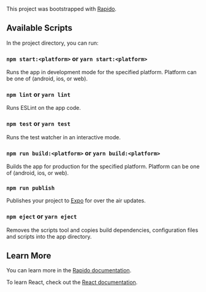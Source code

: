 This project was bootstrapped with [Rapido](https://github.com/rapidojs/rapido).

## Available Scripts

In the project directory, you can run:

### `npm start:<platform>` or `yarn start:<platform>`

Runs the app in development mode for the specified platform. Platform can be one of (android, ios, or web).

### `npm lint` or `yarn lint`

Runs ESLint on the app code.

### `npm test` or `yarn test`

Runs the test watcher in an interactive mode.

### `npm run build:<platform>` or `yarn build:<platform>`

Builds the app for production for the specified platform. Platform can be one of (android, ios, or web).

### `npm run publish`

Publishes your project to [Expo](https://expo.io) for over the air updates.

### `npm eject` or `yarn eject`

Removes the scripts tool and copies build dependencies, configuration files and scripts into the app directory.

## Learn More

You can learn more in the [Rapido documentation](https://rapidojs.dev/docs/getting-started).

To learn React, check out the [React documentation](https://reactjs.org/).
